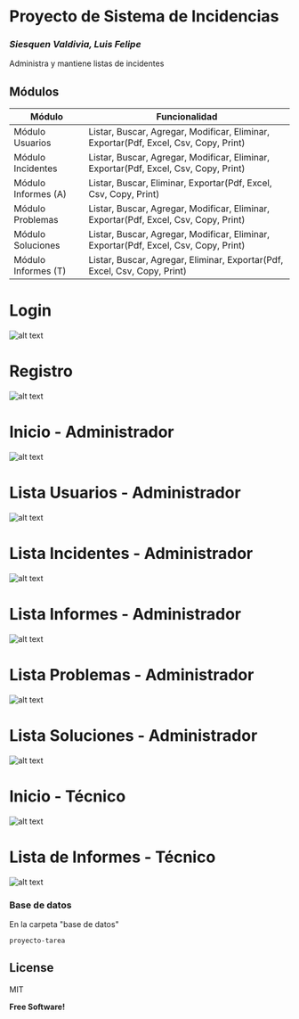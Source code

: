 # Proyecto de Sistema de Incidencias
### _Siesquen Valdivia, Luis Felipe_

Administra y mantiene listas de incidentes

## Módulos

| Módulo | Funcionalidad |
| ------ | ------ |
| Módulo Usuarios | Listar, Buscar, Agregar, Modificar, Eliminar, Exportar(Pdf, Excel, Csv, Copy, Print) |
| Módulo Incidentes | Listar, Buscar, Agregar, Modificar, Eliminar, Exportar(Pdf, Excel, Csv, Copy, Print) |
| Módulo Informes (A) | Listar, Buscar, Eliminar, Exportar(Pdf, Excel, Csv, Copy, Print) |
| Módulo Problemas | Listar, Buscar, Agregar, Modificar, Eliminar, Exportar(Pdf, Excel, Csv, Copy, Print) |
| Módulo Soluciones | Listar, Buscar, Agregar, Modificar, Eliminar, Exportar(Pdf, Excel, Csv, Copy, Print) |
| Módulo Informes (T) | Listar, Buscar, Agregar, Eliminar, Exportar(Pdf, Excel, Csv, Copy, Print) |

# Login
![alt text](https://i.ibb.co/HrbNn7Y/Login.png)

# Registro
![alt text](https://i.ibb.co/ydMTGZj/Registro.png)

# Inicio - Administrador
![alt text](https://i.ibb.co/KGkyVKn/Inicio-Administrador.png)

# Lista Usuarios - Administrador
![alt text](https://i.ibb.co/ZL7RSzS/Lista-Usuarios-Administrador.png)
# Lista Incidentes - Administrador
![alt text](https://i.ibb.co/hKrX4h2/Lista-Incidentes-Administrador.png)
# Lista Informes - Administrador
![alt text](https://i.ibb.co/VLx9VZN/Lista-Informes-Administrador.png)
# Lista Problemas - Administrador
![alt text](https://i.ibb.co/GW0Rw3d/Lista-Problemas-Administrador.png)
# Lista Soluciones - Administrador
![alt text](https://i.ibb.co/GpXRnSr/Lista-Soluciones-Administrador.png)

# Inicio - Técnico
![alt text](https://i.ibb.co/55WT3sn/Inicio-Tecnico.png)

# Lista de Informes - Técnico
![alt text](https://i.ibb.co/Qn161C5/Lista-Informes-Tecnico.png)

### Base de datos
En la carpeta "base de datos"

```
proyecto-tarea
```

## License

MIT

**Free Software!**

